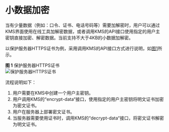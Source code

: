 # 小数据加密<a name="dew_01_0005"></a>

当有少量数据（例如：口令、证书、电话号码等）需要加解密时，用户可以通过KMS界面使用在线工具加解密数据，或者调用KMS的API接口使用指定的用户主密钥直接加密、解密数据。当前支持不大于4KB的小数据加解密。

以保护服务器HTTPS证书为例，采用调用KMS的API接口方式进行说明，如[图1](#fig1266834831011)所示。

**图 1**  保护服务器HTTPS证书<a name="fig1266834831011"></a>  
![](figures/保护服务器HTTPS证书.png "保护服务器HTTPS证书")

流程说明如下：

1.  用户需要在KMS中创建一个用户主密钥。
2.  用户调用KMS的“encrypt-data“接口，使用指定的用户主密钥将明文证书加密为密文证书。
3.  用户在服务器上部署密文证书。
4.  当服务器需要使用证书时，调用KMS的“decrypt-data“接口，将密文证书解密为明文证书。

